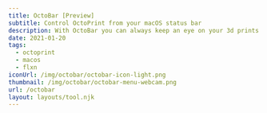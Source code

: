 ```yaml
---
title: OctoBar [Preview]
subtitle: Control OctoPrint from your macOS status bar
description: With OctoBar you can always keep an eye on your 3d prints and control your 3d printer from the comfort of your macOS status bar. OctoBar is not yet released but you can sign up to become a beta-tester.
date: 2021-01-20
tags:
  - octoprint
  - macos
  - flxn
iconUrl: /img/octobar/octobar-icon-light.png
thumbnail: /img/octobar/octobar-menu-webcam.png
url: /octobar
layout: layouts/tool.njk
---
```


